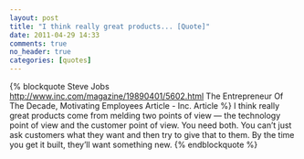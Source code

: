 ```yaml
---
layout: post
title: "I think really great products... [Quote]"
date: 2011-04-29 14:33
comments: true
no_header: true
categories: [quotes]
---
```

{% blockquote Steve Jobs http://www.inc.com/magazine/19890401/5602.html The Entrepreneur Of The Decade, Motivating Employees Article - Inc. Article %}
I think really great products come from melding two points of view — the technology point of view and the customer point of view. You need both. You can’t just ask customers what they want and then try to give that to them. By the time you get it built, they’ll want something new.
{% endblockquote %}
